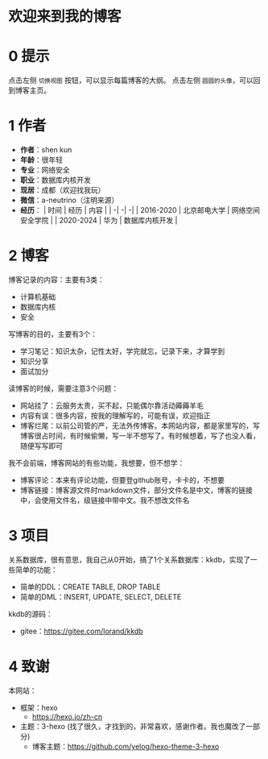 <h1 text-align="center">欢迎来到我的博客</h1>


# 0 提示
点击左侧 `切换视图` 按钮，可以显示每篇博客的大纲。
点击左侧 `圆圆的头像`，可以回到博客主页。

# 1 作者
- **作者**：shen kun
- **年龄**：很年轻
- **专业**：网络安全
- **职业**：数据库内核开发
- **现居**：成都（欢迎找我玩）
- **微信**：a-neutrino（注明来源）
- **经历**：
    | 时间 | 经历 | 内容 |
    | -| -| -|
    | 2016-2020 | 北京邮电大学 | 网络空间安全学院 |
    | 2020-2024 | 华为        | 数据库内核开发 |

# 2 博客
博客记录的内容：主要有3类：
- 计算机基础
- 数据库内核
- 安全

写博客的目的，主要有3个：
- 学习笔记：知识太杂，记性太好，学完就忘，记录下来，才算学到
- 知识分享
- 面试加分

读博客的时候，需要注意3个问题：
- 网站挂了：云服务太贵，买不起，只能偶尔靠活动薅薅羊毛
- 内容有误：很多内容，按我的理解写的，可能有误，欢迎指正
- 博客烂尾：以前公司管的严，无法外传博客。本网站内容，都是家里写的，写博客很占时间，有时候偷懒，写一半不想写了。有时候想着，写了也没人看，随便写写即可

我不会前端，博客网站的有些功能，我想要，但不想学：
- 博客评论：本来有评论功能，但要登github账号，卡卡的，不想要
- 博客链接：博客源文件时markdown文件，部分文件名是中文，博客的链接中，会使用文件名，级链接中带中文。我不想改文件名

# 3 项目
关系数据库，很有意思，我自己从0开始，搞了1个关系数据库：kkdb，实现了一些简单的功能：
- 简单的DDL：CREATE TABLE, DROP TABLE
- 简单的DML：INSERT, UPDATE, SELECT, DELETE

kkdb的源码：
- gitee：https://gitee.com/lorand/kkdb

# 4 致谢
本网站：
- 框架：hexo
    - https://hexo.io/zh-cn
- 主题：3-hexo (找了很久，才找到的，非常喜欢，感谢作者。我也魔改了一部分)
    - 博客主题：https://github.com/yelog/hexo-theme-3-hexo